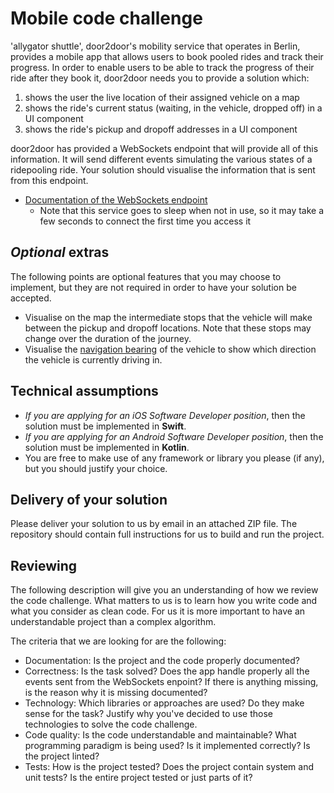 # Mobile code challenge

'allygator shuttle', door2door's mobility service that operates in Berlin, provides a mobile app that allows users to book pooled rides and track their progress. In order to enable users to be able to track the progress of their ride after they book it, door2door needs you to provide a solution which:

1. shows the user the live location of their assigned vehicle on a map
2. shows the ride's current status (waiting, in the vehicle, dropped off) in a UI component
3. shows the ride's pickup and dropoff addresses in a UI component

door2door has provided a WebSockets endpoint that will provide all of this information. It will send different events simulating the various states of a ridepooling ride. Your solution should visualise the information that is sent from this endpoint.

- [Documentation of the WebSockets endpoint](https://d2d-frontend-code-challenge.herokuapp.com/docs)
  - Note that this service goes to sleep when not in use, so it may take a few seconds to connect the first time you access it

## _Optional_ extras

The following points are optional features that you may choose to implement, but they are not required in order to have your solution be accepted.

- Visualise on the map the intermediate stops that the vehicle will make between the pickup and dropoff locations. Note that these stops may change over the duration of the journey.
- Visualise the [navigation bearing](https://en.wikipedia.org/wiki/Bearing_(navigation)) of the vehicle to show which direction the vehicle is currently driving in.

## Technical assumptions

- *If you are applying for an iOS Software Developer position*, then the solution must be implemented in **Swift**.
- *If you are applying for an Android Software Developer position*, then the solution must be implemented in **Kotlin**.
- You are free to make use of any framework or library you please (if any), but you should justify your choice.

## Delivery of your solution

Please deliver your solution to us by email in an attached ZIP file. The repository should contain full instructions for us to build and run the project.

## Reviewing

The following description will give you an understanding of how we review the code challenge. What matters to us is to learn how you write code and what you consider as clean code. For us it is more important to have an understandable project than a complex algorithm.

The criteria that we are looking for are the following:

- Documentation: Is the project and the code properly documented?
- Correctness: Is the task solved? Does the app handle properly all the events sent from the WebSockets enpoint? If there is anything missing, is the reason why it is missing documented?
- Technology: Which libraries or approaches are used? Do they make sense for the task? Justify why you've decided to use those technologies to solve the code challenge.
- Code quality: Is the code understandable and maintainable? What programming paradigm is being used? Is it implemented correctly? Is the project linted?
- Tests: How is the project tested? Does the project contain system and unit tests? Is the entire project tested or just parts of it?
